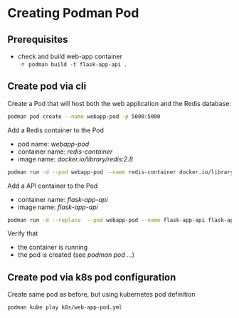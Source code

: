 # Creating Podman Pod

## Prerequisites

- check and build web-app container
  - `podman build -t flask-app-api .`

## Create pod via cli

Create a Pod that will host both the web application and the Redis database:

```bash
podman pod create --name webapp-pod -p 5000:5000
```

Add a Redis container to the Pod

- pod name: *webapp-pod*
- container name: *redis-container*
- image name: *docker.io/library/redis:2.8*

```bash
podman run -d --pod webapp-pod --name redis-container docker.io/library/redis:2.8
```

Add a API container to the Pod

- container name: *flask-app-api*
- image name: *flask-app-api*

```bash
podman run -d --replace  --pod webapp-pod --name flask-app-api flask-app-api
```

Verify that

- the container is running
- the pod is created (see *podman pod ...*)

## Create pod via k8s pod configuration

Create same pod as before, but using kubernetes pod definition

```bash
podman kube play k8s/web-app-pod.yml
```
